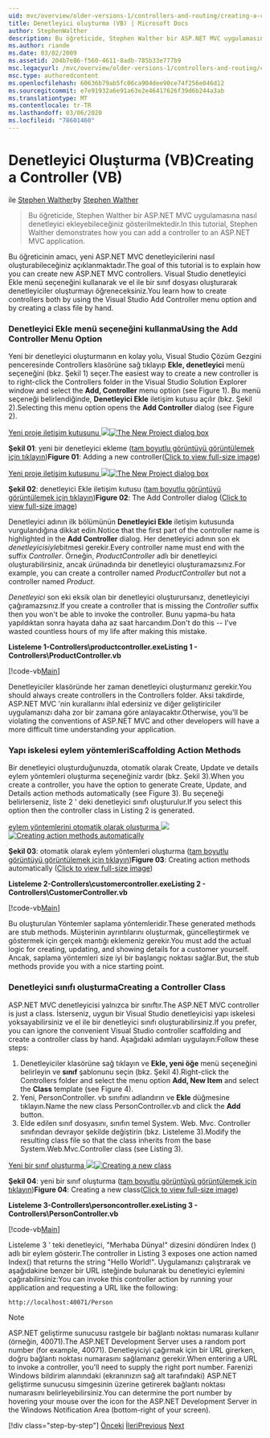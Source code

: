```yaml
---
uid: mvc/overview/older-versions-1/controllers-and-routing/creating-a-controller-vb
title: Denetleyici oluşturma (VB) | Microsoft Docs
author: StephenWalther
description: Bu öğreticide, Stephen Walther bir ASP.NET MVC uygulamasına nasıl denetleyici ekleyebileceğiniz gösterilmektedir.
ms.author: riande
ms.date: 03/02/2009
ms.assetid: 204b7e86-f560-4611-8adb-785b33e777b9
msc.legacyurl: /mvc/overview/older-versions-1/controllers-and-routing/creating-a-controller-vb
msc.type: authoredcontent
ms.openlocfilehash: 60636b79ab5fc06ca904dee90ce74f256e046d12
ms.sourcegitcommit: e7e91932a6e91a63e2e46417626f39d6b244a3ab
ms.translationtype: MT
ms.contentlocale: tr-TR
ms.lasthandoff: 03/06/2020
ms.locfileid: "78601460"
---
```

# <a name="creating-a-controller-vb"></a><span data-ttu-id="9d83b-103">Denetleyici Oluşturma (VB)</span><span class="sxs-lookup"><span data-stu-id="9d83b-103">Creating a Controller (VB)</span></span>

<span data-ttu-id="9d83b-104">ile [Stephen Walther](https://github.com/StephenWalther)</span><span class="sxs-lookup"><span data-stu-id="9d83b-104">by [Stephen Walther](https://github.com/StephenWalther)</span></span>

> <span data-ttu-id="9d83b-105">Bu öğreticide, Stephen Walther bir ASP.NET MVC uygulamasına nasıl denetleyici ekleyebileceğiniz gösterilmektedir.</span><span class="sxs-lookup"><span data-stu-id="9d83b-105">In this tutorial, Stephen Walther demonstrates how you can add a controller to an ASP.NET MVC application.</span></span>

<span data-ttu-id="9d83b-106">Bu öğreticinin amacı, yeni ASP.NET MVC denetleyicilerini nasıl oluşturabileceğiniz açıklanmaktadır.</span><span class="sxs-lookup"><span data-stu-id="9d83b-106">The goal of this tutorial is to explain how you can create new ASP.NET MVC controllers.</span></span> <span data-ttu-id="9d83b-107">Visual Studio denetleyici Ekle menü seçeneğini kullanarak ve el ile bir sınıf dosyası oluşturarak denetleyiciler oluşturmayı öğreneceksiniz.</span><span class="sxs-lookup"><span data-stu-id="9d83b-107">You learn how to create controllers both by using the Visual Studio Add Controller menu option and by creating a class file by hand.</span></span>

### <a name="using-the-add-controller-menu-option"></a><span data-ttu-id="9d83b-108">Denetleyici Ekle menü seçeneğini kullanma</span><span class="sxs-lookup"><span data-stu-id="9d83b-108">Using the Add Controller Menu Option</span></span>

<span data-ttu-id="9d83b-109">Yeni bir denetleyici oluşturmanın en kolay yolu, Visual Studio Çözüm Gezgini penceresinde Controllers klasörüne sağ tıklayıp **Ekle, denetleyici** menü seçeneğini (bkz. Şekil 1) seçer.</span><span class="sxs-lookup"><span data-stu-id="9d83b-109">The easiest way to create a new controller is to right-click the Controllers folder in the Visual Studio Solution Explorer window and select the **Add, Controller** menu option (see Figure 1).</span></span> <span data-ttu-id="9d83b-110">Bu menü seçeneği belirlendiğinde, **Denetleyici Ekle** iletişim kutusu açılır (bkz. Şekil 2).</span><span class="sxs-lookup"><span data-stu-id="9d83b-110">Selecting this menu option opens the **Add Controller** dialog (see Figure 2).</span></span>

<span data-ttu-id="9d83b-111">[Yeni proje iletişim kutusunu ![](creating-a-controller-vb/_static/image1.jpg)](creating-a-controller-vb/_static/image1.png)</span><span class="sxs-lookup"><span data-stu-id="9d83b-111">[![The New Project dialog box](creating-a-controller-vb/_static/image1.jpg)](creating-a-controller-vb/_static/image1.png)</span></span>

<span data-ttu-id="9d83b-112">**Şekil 01**: yeni bir denetleyici ekleme ([tam boyutlu görüntüyü görüntülemek için tıklayın](creating-a-controller-vb/_static/image2.png))</span><span class="sxs-lookup"><span data-stu-id="9d83b-112">**Figure 01**: Adding a new controller([Click to view full-size image](creating-a-controller-vb/_static/image2.png))</span></span>

<span data-ttu-id="9d83b-113">[Yeni proje iletişim kutusunu ![](creating-a-controller-vb/_static/image2.jpg)](creating-a-controller-vb/_static/image3.png)</span><span class="sxs-lookup"><span data-stu-id="9d83b-113">[![The New Project dialog box](creating-a-controller-vb/_static/image2.jpg)](creating-a-controller-vb/_static/image3.png)</span></span>

<span data-ttu-id="9d83b-114">**Şekil 02**: denetleyici Ekle iletişim kutusu ([tam boyutlu görüntüyü görüntülemek için tıklayın](creating-a-controller-vb/_static/image4.png))</span><span class="sxs-lookup"><span data-stu-id="9d83b-114">**Figure 02**: The Add Controller dialog ([Click to view full-size image](creating-a-controller-vb/_static/image4.png))</span></span>

<span data-ttu-id="9d83b-115">Denetleyici adının ilk bölümünün **Denetleyici Ekle** iletişim kutusunda vurgulandığına dikkat edin.</span><span class="sxs-lookup"><span data-stu-id="9d83b-115">Notice that the first part of the controller name is highlighted in the **Add Controller** dialog.</span></span> <span data-ttu-id="9d83b-116">Her denetleyici adının son ek *denetleyicisiyle*bitmesi gerekir.</span><span class="sxs-lookup"><span data-stu-id="9d83b-116">Every controller name must end with the suffix *Controller*.</span></span> <span data-ttu-id="9d83b-117">Örneğin, *ProductController* adlı bir denetleyici oluşturabilirsiniz, ancak *ürün*adında bir denetleyici oluşturamazsınız.</span><span class="sxs-lookup"><span data-stu-id="9d83b-117">For example, you can create a controller named *ProductController* but not a controller named *Product*.</span></span>

<span data-ttu-id="9d83b-118">*Denetleyici* son eki eksik olan bir denetleyici oluşturursanız, denetleyiciyi çağıramazsınız.</span><span class="sxs-lookup"><span data-stu-id="9d83b-118">If you create a controller that is missing the *Controller* suffix then you won't be able to invoke the controller.</span></span> <span data-ttu-id="9d83b-119">Bunu yapma-bu hata yapıldıktan sonra hayata daha az saat harcandım.</span><span class="sxs-lookup"><span data-stu-id="9d83b-119">Don't do this -- I've wasted countless hours of my life after making this mistake.</span></span>

<span data-ttu-id="9d83b-120">**Listeleme 1-Controllers\productcontroller.exe**</span><span class="sxs-lookup"><span data-stu-id="9d83b-120">**Listing 1 - Controllers\ProductController.vb**</span></span>

[!code-vb[Main](creating-a-controller-vb/samples/sample1.vb)]

<span data-ttu-id="9d83b-121">Denetleyiciler klasöründe her zaman denetleyici oluşturmanız gerekir.</span><span class="sxs-lookup"><span data-stu-id="9d83b-121">You should always create controllers in the Controllers folder.</span></span> <span data-ttu-id="9d83b-122">Aksi takdirde, ASP.NET MVC 'nin kurallarını ihlal edersiniz ve diğer geliştiriciler uygulamanızı daha zor bir zamana göre anlayacaktır.</span><span class="sxs-lookup"><span data-stu-id="9d83b-122">Otherwise, you'll be violating the conventions of ASP.NET MVC and other developers will have a more difficult time understanding your application.</span></span>

### <a name="scaffolding-action-methods"></a><span data-ttu-id="9d83b-123">Yapı iskelesi eylem yöntemleri</span><span class="sxs-lookup"><span data-stu-id="9d83b-123">Scaffolding Action Methods</span></span>

<span data-ttu-id="9d83b-124">Bir denetleyici oluşturduğunuzda, otomatik olarak Create, Update ve details eylem yöntemleri oluşturma seçeneğiniz vardır (bkz. Şekil 3).</span><span class="sxs-lookup"><span data-stu-id="9d83b-124">When you create a controller, you have the option to generate Create, Update, and Details action methods automatically (see Figure 3).</span></span> <span data-ttu-id="9d83b-125">Bu seçeneği belirlerseniz, liste 2 ' deki denetleyici sınıfı oluşturulur.</span><span class="sxs-lookup"><span data-stu-id="9d83b-125">If you select this option then the controller class in Listing 2 is generated.</span></span>

<span data-ttu-id="9d83b-126">[eylem yöntemlerini otomatik olarak oluşturma ![](creating-a-controller-vb/_static/image3.jpg)](creating-a-controller-vb/_static/image5.png)</span><span class="sxs-lookup"><span data-stu-id="9d83b-126">[![Creating action methods automatically](creating-a-controller-vb/_static/image3.jpg)](creating-a-controller-vb/_static/image5.png)</span></span>

<span data-ttu-id="9d83b-127">**Şekil 03**: otomatik olarak eylem yöntemleri oluşturma ([tam boyutlu görüntüyü görüntülemek için tıklayın](creating-a-controller-vb/_static/image6.png))</span><span class="sxs-lookup"><span data-stu-id="9d83b-127">**Figure 03**: Creating action methods automatically ([Click to view full-size image](creating-a-controller-vb/_static/image6.png))</span></span>

<span data-ttu-id="9d83b-128">**Listeleme 2-Controllers\customercontroller.exe**</span><span class="sxs-lookup"><span data-stu-id="9d83b-128">**Listing 2 - Controllers\CustomerController.vb**</span></span>

[!code-vb[Main](creating-a-controller-vb/samples/sample2.vb)]

<span data-ttu-id="9d83b-129">Bu oluşturulan Yöntemler saplama yöntemleridir.</span><span class="sxs-lookup"><span data-stu-id="9d83b-129">These generated methods are stub methods.</span></span> <span data-ttu-id="9d83b-130">Müşterinin ayrıntılarını oluşturmak, güncelleştirmek ve göstermek için gerçek mantığı eklemeniz gerekir.</span><span class="sxs-lookup"><span data-stu-id="9d83b-130">You must add the actual logic for creating, updating, and showing details for a customer yourself.</span></span> <span data-ttu-id="9d83b-131">Ancak, saplama yöntemleri size iyi bir başlangıç noktası sağlar.</span><span class="sxs-lookup"><span data-stu-id="9d83b-131">But, the stub methods provide you with a nice starting point.</span></span>

### <a name="creating-a-controller-class"></a><span data-ttu-id="9d83b-132">Denetleyici sınıfı oluşturma</span><span class="sxs-lookup"><span data-stu-id="9d83b-132">Creating a Controller Class</span></span>

<span data-ttu-id="9d83b-133">ASP.NET MVC denetleyicisi yalnızca bir sınıftır.</span><span class="sxs-lookup"><span data-stu-id="9d83b-133">The ASP.NET MVC controller is just a class.</span></span> <span data-ttu-id="9d83b-134">İsterseniz, uygun bir Visual Studio denetleyicisi yapı iskelesi yoksayabilirsiniz ve el ile bir denetleyici sınıfı oluşturabilirsiniz.</span><span class="sxs-lookup"><span data-stu-id="9d83b-134">If you prefer, you can ignore the convenient Visual Studio controller scaffolding and create a controller class by hand.</span></span> <span data-ttu-id="9d83b-135">Aşağıdaki adımları uygulayın:</span><span class="sxs-lookup"><span data-stu-id="9d83b-135">Follow these steps:</span></span>

1. <span data-ttu-id="9d83b-136">Denetleyiciler klasörüne sağ tıklayın ve **Ekle, yeni öğe** menü seçeneğini belirleyin ve **sınıf** şablonunu seçin (bkz. Şekil 4).</span><span class="sxs-lookup"><span data-stu-id="9d83b-136">Right-click the Controllers folder and select the menu option **Add, New Item** and select the **Class** template (see Figure 4).</span></span>
2. <span data-ttu-id="9d83b-137">Yeni, PersonController. vb sınıfını adlandırın ve **Ekle** düğmesine tıklayın.</span><span class="sxs-lookup"><span data-stu-id="9d83b-137">Name the new class PersonController.vb and click the **Add** button.</span></span>
3. <span data-ttu-id="9d83b-138">Elde edilen sınıf dosyasını, sınıfın temel System. Web. Mvc. Controller sınıfından devrayor şekilde değiştirin (bkz. Listeleme 3).</span><span class="sxs-lookup"><span data-stu-id="9d83b-138">Modify the resulting class file so that the class inherits from the base System.Web.Mvc.Controller class (see Listing 3).</span></span>

<span data-ttu-id="9d83b-139">[Yeni bir sınıf oluşturma ![](creating-a-controller-vb/_static/image4.jpg)](creating-a-controller-vb/_static/image7.png)</span><span class="sxs-lookup"><span data-stu-id="9d83b-139">[![Creating a new class](creating-a-controller-vb/_static/image4.jpg)](creating-a-controller-vb/_static/image7.png)</span></span>

<span data-ttu-id="9d83b-140">**Şekil 04**: yeni bir sınıf oluşturma ([tam boyutlu görüntüyü görüntülemek için tıklayın](creating-a-controller-vb/_static/image8.png))</span><span class="sxs-lookup"><span data-stu-id="9d83b-140">**Figure 04**: Creating a new class([Click to view full-size image](creating-a-controller-vb/_static/image8.png))</span></span>

<span data-ttu-id="9d83b-141">**Listeleme 3-Controllers\personcontroller.exe**</span><span class="sxs-lookup"><span data-stu-id="9d83b-141">**Listing 3 - Controllers\PersonController.vb**</span></span>

[!code-vb[Main](creating-a-controller-vb/samples/sample3.vb)]

<span data-ttu-id="9d83b-142">Listeleme 3 ' teki denetleyici, "Merhaba Dünya!" dizesini döndüren Index () adlı bir eylem gösterir.</span><span class="sxs-lookup"><span data-stu-id="9d83b-142">The controller in Listing 3 exposes one action named Index() that returns the string "Hello World!".</span></span> <span data-ttu-id="9d83b-143">Uygulamanızı çalıştırarak ve aşağıdakine benzer bir URL isteğinde bulunarak bu denetleyici eylemini çağırabilirsiniz:</span><span class="sxs-lookup"><span data-stu-id="9d83b-143">You can invoke this controller action by running your application and requesting a URL like the following:</span></span>

`http://localhost:40071/Person`

> [!NOTE]
> 
> <span data-ttu-id="9d83b-144">ASP.NET geliştirme sunucusu rastgele bir bağlantı noktası numarası kullanır (örneğin, 40071).</span><span class="sxs-lookup"><span data-stu-id="9d83b-144">The ASP.NET Development Server uses a random port number (for example, 40071).</span></span> <span data-ttu-id="9d83b-145">Denetleyiciyi çağırmak için bir URL girerken, doğru bağlantı noktası numarasını sağlamanız gerekir.</span><span class="sxs-lookup"><span data-stu-id="9d83b-145">When entering a URL to invoke a controller, you'll need to supply the right port number.</span></span> <span data-ttu-id="9d83b-146">Farenizi Windows bildirim alanındaki (ekranınızın sağ alt tarafındaki) ASP.NET geliştirme sunucusu simgesinin üzerine getirerek bağlantı noktası numarasını belirleyebilirsiniz.</span><span class="sxs-lookup"><span data-stu-id="9d83b-146">You can determine the port number by hovering your mouse over the icon for the ASP.NET Development Server in the Windows Notification Area (bottom-right of your screen).</span></span>
> 
> [!div class="step-by-step"]
> <span data-ttu-id="9d83b-147">[Önceki](adding-dynamic-content-to-a-cached-page-vb.md)
> [İleri](creating-an-action-vb.md)</span><span class="sxs-lookup"><span data-stu-id="9d83b-147">[Previous](adding-dynamic-content-to-a-cached-page-vb.md)
[Next](creating-an-action-vb.md)</span></span>
